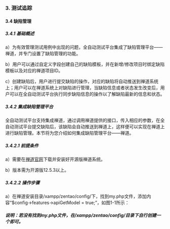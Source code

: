 ### 3. 测试追踪

#### 3.4 缺陷管理

##### 3.4.1 基础概述

a）为有效管理测试用例中出现的问题，全自动测试平台集成了缺陷管理平台——禅道，并专门设置了缺陷管理的功能。

b）用户可以通过自定义字段创建自己的缺陷模板，并在新增/修改项目时绑定缺陷模板以及对应的禅道项目ID。

c）创建缺陷后，用户进行提交缺陷的操作，对应的缺陷将自动推送到禅道系统上；用户可以在禅道系统上对缺陷进行管理，当缺陷信息或者状态发生改变后，用户可以在全自动测试平台执行同步缺陷信息的操作以了解缺陷最新的信息和状态。

##### 3.4.2 集成缺陷管理平台

全自动测试平台支持集成禅道，通过调用禅道提供的接口，传入相应的参数，在全自动测试平台提交缺陷后，该缺陷会自动推送到禅道上，这样便可以实现在禅道上进行缺陷管理。本节将为您介绍如何集成缺陷管理平台——禅道。

##### 3.4.2.1 前提条件

a）需要在[禅道官网](https://www.zentao.net/index.html)下载并安装好开源版禅道系统。

b）版本需为开源版12.5.3以上。

##### 3.4.2.2 操作步骤

a）在禅道安装目录/xampp/zentao/config/下，找到my.php文件，添加内容“$config->features->apiGetModel = true;”，如图1-1所示：

##### 说明：若没有找到my.php文件，在/xampp/zentao/config/目录下自行创建一个即可。

